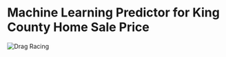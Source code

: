 # Machine Learning Predictor for King County Home Sale Price
![Drag Racing](https://github.com/aidanandrucyk/Machine_Learning_Predictor_for_King_County_Home_Sale_Price/blob/master/img/price_map.png)
